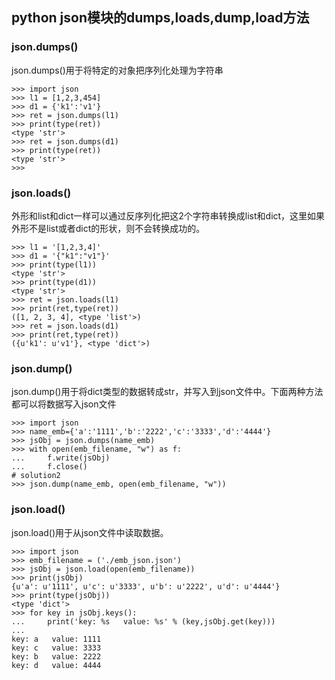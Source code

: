 ## python json模块的dumps,loads,dump,load方法

### json.dumps()

json.dumps()用于将特定的对象把序列化处理为字符串

```
>>> import json
>>> l1 = [1,2,3,454]   
>>> d1 = {'k1':'v1'}
>>> ret = json.dumps(l1)
>>> print(type(ret))
<type 'str'>
>>> ret = json.dumps(d1)
>>> print(type(ret))
<type 'str'>
>>> 
```

### json.loads()
外形和list和dict一样可以通过反序列化把这2个字符串转换成list和dict，这里如果外形不是list或者dict的形状，则不会转换成功的。

```
>>> l1 = '[1,2,3,4]'
>>> d1 = '{"k1":"v1"}'
>>> print(type(l1))
<type 'str'>
>>> print(type(d1))
<type 'str'>
>>> ret = json.loads(l1)
>>> print(ret,type(ret))
([1, 2, 3, 4], <type 'list'>)
>>> ret = json.loads(d1)
>>> print(ret,type(ret))
({u'k1': u'v1'}, <type 'dict'>)
```

### json.dump()
json.dump()用于将dict类型的数据转成str，并写入到json文件中。下面两种方法都可以将数据写入json文件
 
```
>>> import json
>>> name_emb={'a':'1111','b':'2222','c':'3333','d':'4444'}
>>> jsObj = json.dumps(name_emb)
>>> with open(emb_filename, "w") as f:
...     f.write(jsObj)
...     f.close()   
# solution2	
>>> json.dump(name_emb, open(emb_filename, "w"))
```

### json.load()
json.load()用于从json文件中读取数据。

```
>>> import json  
>>> emb_filename = ('./emb_json.json')  
>>> jsObj = json.load(open(emb_filename))    
>>> print(jsObj)
{u'a': u'1111', u'c': u'3333', u'b': u'2222', u'd': u'4444'}
>>> print(type(jsObj))
<type 'dict'>
>>> for key in jsObj.keys():
...     print('key: %s   value: %s' % (key,jsObj.get(key)))
... 
key: a   value: 1111
key: c   value: 3333
key: b   value: 2222
key: d   value: 4444
```

 